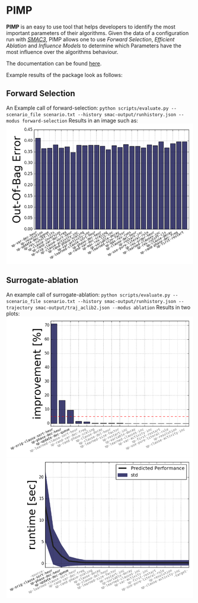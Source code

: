 # PIMP

**PIMP** is an easy to use tool that helps developers to identify the most important parameters of their algorithms.
Given the data of a configuration run with [*SMAC3*](https://github.com/automl/SMAC3), PIMP allows one to use *Forward Selection*, *Efficient Ablation* and *Influence Models* to determine which Parameters have the most influence over the algorithms behaviour.

The documentation can be found [here](https://automl.github.io/ParameterImportance).

Example results of the package look as follows:

## Forward Selection
An Example call of forward-selection:
`
python scripts/evaluate.py --scenario_file scenario.txt --history smac-output/runhistory.json --modus forward-selection
`
Results in an image such as:
![](examples/ForwardSelection.png)


## Surrogate-ablation
An example call of surrogate-ablation:
`
python scripts/evaluate.py --scenario_file scenario.txt --history smac-output/runhistory.json --trajectory smac-output/traj_aclib2.json --modus ablation
`
Results in two plots:
![](examples/Ablationpercentage.png)
![](examples/Ablationperformance.png)
